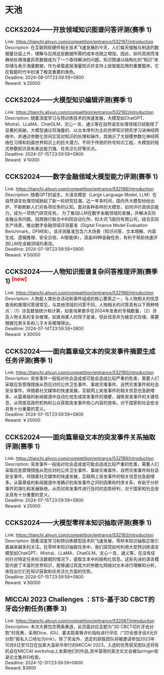 # 天池



## CCKS2024——开放领域知识图谱问答评测(赛季 1)

Link: https://tianchi.aliyun.com/competition/entrance/532197/introduction  
Description: 在互联网软硬件相关技术飞速发展的今天，人们每天接触与制造的数据量日益上升，理解与应用这些数据所需的成本也随之增加。因此，如何高效而准确地处理海量异质数据成为了一个亟待解决的问题。知识图谱以结构化的“知识”来存储与表示海量数据，作为承载底层海量知识并支持上层智能应用的重要载体，它在智能时代中扮演了极其重要的角色。  
Deadline: 2024-08-01T23:59:59+0800  
Reward: ￥20000  


## CCKS2024——大模型知识编辑评测(赛季 1)

Link: https://tianchi.aliyun.com/competition/entrance/532182/introduction  
Description: 随着深度学习与预训练技术的快速发展，大模型如ChatGPT、Mistral、LLaMA、ChatGLM、文心一言、通义等在自然语言处理领域已经取得了显著的突破。大模型通过将海量的、以文本序列为主的世界知识预先学习进神经网络中，并通过参数化空间实现对知识的处理和操作，其揭示了大规模参数化神经网络在习得和刻画世界知识上的巨大潜力。不同于传统的符号知识工程，大模型的隐式参数知识具有表达能力强、任务泛化好等优点。  
Deadline: 2024-07-15T23:59:59+0800  
Reward: ￥10000  


## CCKS2024——数字金融领域大模型能力评测(赛季 1)

Link: https://tianchi.aliyun.com/competition/entrance/532198/introduction  
Description: 随着GPT的诞生，大语言模型（Large Language Model, LLM）在自然语言处理领域掀起了新一轮研究狂潮。近一年多时间，国内外大模型纷纷出炉，不断刷新人们对各项任务的认知。面对各种各样的大模型，如何评价其综合能力，成为一项热门研究任务。
为了推动LLM在数字金融领域的发展，并解决实际金融业务问题。招商银行联合中科院自动化所、科大讯飞股份有限公司，结合实际生产场景，推出数字金融领域评测基准（Digital Finance Model Evaluation Benchmark，DFMEB）。该评测基准包含六大场景（知识问答、文本理解、内容生成、逻辑推理、安全合规、AI智能体），涵盖69种金融任务，有利于帮助快速评测LLM在金融领域的表现。  
Deadline: 2024-07-19T23:59:59+0800  
Reward: ￥50000  


## CCKS2024——人物知识图谱复杂问答推理评测(赛季 1) <sup style="color:red">[new]<sup>  

Link: https://tianchi.aliyun.com/competition/entrance/532196/introduction  
Description: 人物是人类社会活动和事件组成的核心要素之一，与人物相关的信息查询和推理问答很常见，与其他领域的问答不同，人物相关的问答具有以下两种特点：（1）涉及数值统计和计算，如查询某歌手在2024年发表的专辑数量，（2）涉及人物关系的复杂推理，如查询某人的侄子是谁，但此信息并为被显式存储，需要根据兄弟关系和儿子关系推理得出。  
Deadline: 2024-07-14T23:59:59+0800  
Reward: ￥30000  


## CCKS2024——面向篇章级文本的突发事件摘要生成任务评测(赛季 1)

Link: https://tianchi.aliyun.com/competition/entrance/532190/introduction  
Description: 突发事件一般指对社会造成或可能会造成比较严重的危害，需要人们采取应急管理措施从而应对的公共卫生事件、事故灾难事件、自然灾害事件和社会安全事件。伴随着社交媒体的快速发展，互联网上突发事件的相关信息也急剧增多。从篇章级的新闻报道中自动化地生成突发事件的摘要，凝练突发事件的关键信息，从而提高政府机构和公众获取突发事件核心内容的效率，对于国家和社会安全具有十分重要的意义。  
Deadline: 2024-07-15T23:59:59+0800  
Reward: ￥20000  


## CCKS2024——面向篇章级文本的突发事件关系抽取评测(赛季 1)

Link: https://tianchi.aliyun.com/competition/entrance/532189/introduction  
Description: 突发事件一般指对社会造成或可能会造成比较严重的危害，需要人们采取应急管理措施从而应对的公共卫生事件、事故灾难事件、自然灾害事件和社会安全事件。伴随着社交媒体的快速发展，互联网上突发事件的相关信息也急剧增多。从篇章级的新闻报道中准确识别突发事件之间的因果和时序关系，有助于分析事件的演化和发展脉络，从而对突发事件进行及时的态势研判，对于国家和社会安全具有十分重要的意义。  
Deadline: 2024-07-15T23:59:59+0800  
Reward: ￥20000  


## CCKS2024——大模型零样本知识抽取评测(赛季 1)

Link: https://tianchi.aliyun.com/competition/entrance/532183/introduction  
Description: 随着深度学习和预训练模型技术的飞速发展，零样本知识抽取正吸引着越来越多的关注。在零样本知识抽取任务中，我们探究如何利用大型预训练语言模型如ChatGPT、Mistral、LLaMA、ChatGLM、文心一言、通义等，在没有任何针对特定任务标注数据的情况下，提取文本中的结构化信息。这些先进的语言模型内嵌了丰富的世界知识，能够通过其庞大的参数化网络对文本进行理解和分析，体现出它们在知识获取和任务泛化方面的优势。  
Deadline: 2024-07-15T23:59:59+0800  
Reward: ￥30000  


## MICCAI 2023 Challenges ：STS-基于3D CBCT的牙齿分割任务(赛季 3)

Link: https://tianchi.aliyun.com/competition/entrance/532087/introduction  
Description: 本次大赛包含两条赛道，此页面对应主题为“3D CBCT切片牙齿分割”的竞赛，采用Dice、IOU、霍夫距离等评价指标进行评估（“2D全景牙齿X光片分割”报名入口地址为link）。除了奖金外，选定的获胜团队将被邀请参加2023年10月8日至12日在加拿大温哥华举行的MICCAI 2023。入选的优秀获奖团队还将有机会在MICCAI workshop上发表他们的作品,其中录用的英文论文会被Springer收录论文集并EI检索。  
Deadline: 2024-12-31T23:59:59+0800  
Reward: $3600  

